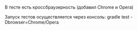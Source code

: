 В тесте есть кроссбраузерность (добавил Chrome и Opera)

Запуск тестов осуществляется через консоль: 
gradle test -Dbrowser=Chrome/Opera
